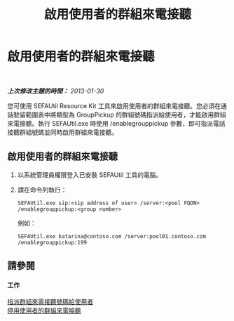 ﻿---
title: 啟用使用者的群組來電接聽
TOCTitle: 啟用使用者的群組來電接聽
ms:assetid: 20ec5f41-6ba2-4156-82ed-b91d05b62a6d
ms:mtpsurl: https://technet.microsoft.com/zh-tw/library/JJ945620(v=OCS.15)
ms:contentKeyID: 52056065
ms.date: 08/10/2015
mtps_version: v=OCS.15
ms.translationtype: HT
---

# 啟用使用者的群組來電接聽

 

_**上次修改主題的時間：** 2013-01-30_

您可使用 SEFAUtil Resource Kit 工具來啟用使用者的群組來電接聽。您必須在通話駐留範圍表中將類型為 GroupPickup 的群組號碼指派給使用者，才能啟用群組來電接聽。執行 SEFAUtil.exe 時使用 /enablegrouppickup 參數，即可指派電話接聽群組號碼並同時啟用群組來電接聽。

## 啟用使用者的群組來電接聽

1.  以系統管理員權限登入已安裝 SEFAUtil 工具的電腦。

2.  請在命令列執行：
    
        SEFAUtil.exe sip:<sip address of user> /server:<pool FQDN> /enablegrouppickup:<group number>
    
    例如：
    
        SEFAUtil.exe katarina@contoso.com /server:pool01.contoso.com /enablegrouppickup:199

## 請參閱

#### 工作

[指派群組來電接聽號碼給使用者](lync-server-2013-assign-group-call-pickup-numbers-to-users.md)  
[停用使用者的群組來電接聽](lync-server-2013-disable-group-call-pickup-for-users.md)

